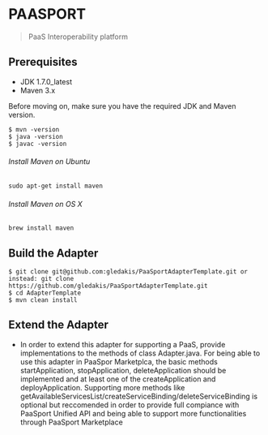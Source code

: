 # PAASPORT 
> PaaS Interoperability platform

## Prerequisites

* JDK 1.7.0_latest
* Maven 3.x

Before moving on, make sure you have the required JDK and Maven version.
 
	$ mvn -version
	$ java -version
	$ javac -version

###### Install Maven on Ubuntu 
	sudo apt-get install maven
###### Install Maven on OS X
	brew install maven

## Build the Adapter

	$ git clone git@github.com:gledakis/PaaSportAdapterTemplate.git or instead: git clone https://github.com/gledakis/PaaSportAdapterTemplate.git
	$ cd AdapterTemplate
	$ mvn clean install

## Extend the Adapter

* In order to extend this adapter for supporting a PaaS, provide implementations to the methods of class Adapter.java. For being able to use this adapter in PaaSpor Marketplca, the basic methods startApplication, stopApplication, deleteApplication should be implemented and at least one of the createApplication and deployApplication. Supporting more methods like getAvailableServicesList/createServiceBinding/deleteServiceBinding is optional but reccomended in order to provide full compiance with PaaSport Unified API and being able to support more functionalities through PaaSport Marketplace
